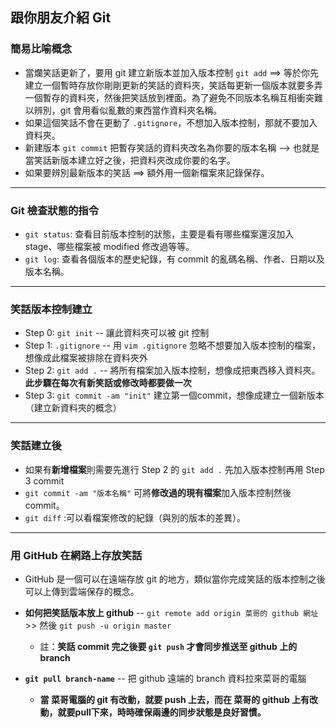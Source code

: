 ## 跟你朋友介紹 Git

### 簡易比喻概念
* 當爛笑話更新了，要用 git 建立新版本並加入版本控制 `git add` ==> 等於你先建立一個暫時存放你剛剛更新的笑話的資料夾，笑話每更新一個版本就要多弄一個暫存的資料夾，然後把笑話放到裡面。為了避免不同版本名稱互相衝突難以辨別，git 會用看似亂數的東西當作資料夾名稱。
* 如果這個笑話不會在更動了 `.gitignore`，不想加入版本控制，那就不要加入資料夾。
* 新建版本 `git commit` 把暫存笑話的資料夾改名為你要的版本名稱 --> 也就是當笑話新版本建立好之後，把資料夾改成你要的名字。
* 如果要辨別最新版本的笑話 ==> 額外用一個新檔案來記錄保存。


--------------------
### Git 檢查狀態的指令
* `git status`: 查看目前版本控制的狀態，主要是看有哪些檔案還沒加入 stage、哪些檔案被 modified 修改過等等。
* `git log`: 查看各個版本的歷史紀錄，有 commit 的亂碼名稱、作者、日期以及版本名稱。
 
----------------
### 笑話版本控制建立
* Step 0: `git init` -- 讓此資料夾可以被 git 控制
* Step 1: `.gitignore` -- 用 `vim .gitignore` 忽略不想要加入版本控制的檔案，想像成此檔案被排除在資料夾外
* Step 2: `git add .` -- 將所有檔案加入版本控制，想像成把東西移入資料夾。**此步驟在每次有新笑話或修改時都要做一次**
* Step 3: `git commit -am "init"` 建立第一個commit，想像成建立一個新版本（建立新資料夾的概念） 

-----------------
### 笑話建立後
* 如果有**新增檔案**則需要先進行 Step 2 的 `git add .` 先加入版本控制再用 Step 3 commit
* `git commit -am "版本名稱"` 可將**修改過的現有檔案**加入版本控制然後 commit。
* `git diff` :可以看檔案修改的紀錄（與別的版本的差異）。 

-----------
### 用 GitHub 在網路上存放笑話
* GitHub 是一個可以在遠端存放 git 的地方，類似當你完成笑話的版本控制之後可以上傳到雲端保存的概念。
* **如何把笑話版本放上 github** -- `git remote add origin 菜哥的 github 網址` >> 然後 `git push -u origin master`
  * 註：**笑話 commit 完之後要 `git push` 才會同步推送至 github 上的 branch**


* **`git pull branch-name`** -- 把 github 遠端的 branch 資料拉來菜哥的電腦
  * **當 菜哥電腦的 git 有改動，就要 push 上去，而在 菜哥的 github 上有改動，就要pull下來，時時確保兩邊的同步狀態是良好習慣。**